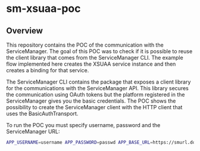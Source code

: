 # sm-xsuaa-poc

## Overview

This repository contains the POC of the communication with the ServiceManager. The goal of this POC was to check if it is possible to reuse the client library that comes from the ServiceManager CLI. The example flow implemented here creates the XSUAA service instance and then creates a binding for that service. 

The ServiceManager CLI contains the package that exposes a client library for the communications with the ServiceManager API. This library secures the communication using OAuth tokens but the platform registered in the ServiceManager gives you the basic credentials. The POC shows the possibility to create the ServiceManager client with the HTTP client that uses the BasicAuthTransport.

To run the POC you must specify username, password and the ServiceManager URL:

```sh
APP_USERNAME=username APP_PASSWORD=passwd APP_BASE_URL=https://smurl.domain.local go run main.go
```
